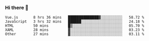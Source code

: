 ### Hi there 👋

<!--START_SECTION:waka-->

```text
Vue.js       8 hrs 36 mins   ██████████████▓░░░░░░░░░░   58.72 %
JavaScript   3 hrs 32 mins   ██████░░░░░░░░░░░░░░░░░░░   24.18 %
HTML         50 mins         █▒░░░░░░░░░░░░░░░░░░░░░░░   05.70 %
XAML         28 mins         ▓░░░░░░░░░░░░░░░░░░░░░░░░   03.23 %
Other        27 mins         ▓░░░░░░░░░░░░░░░░░░░░░░░░   03.11 %
```

<!--END_SECTION:waka-->

<!--
**Jonas-VanHaeken/Jonas-VanHaeken** is a ✨ _special_ ✨ repository because its `README.md` (this file) appears on your GitHub profile.

Here are some ideas to get you started:

- 🔭 I’m currently working on ...
- 🌱 I’m currently learning ...
- 👯 I’m looking to collaborate on ...
- 🤔 I’m looking for help with ...
- 💬 Ask me about ...
- 📫 How to reach me: ...
- 😄 Pronouns: ...
- ⚡ Fun fact: ...
-->

